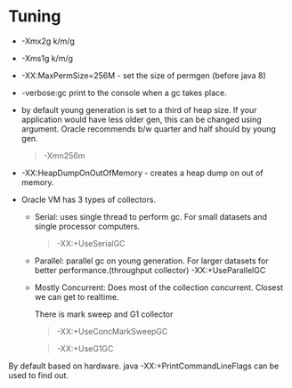 # Tuning

* -Xmx2g k/m/g
* -Xms1g k/m/g
* -XX:MaxPermSize=256M - set the size of permgen (before java 8)

* -verbose:gc print to the console when a gc takes place.

* by default young generation is set to a third of heap size. If your application would have less older gen, this can be changed using argument. Oracle recommends b/w quarter and half should by young gen. 
  > -Xmn256m

* -XX:HeapDumpOnOutOfMemory - creates a heap dump on out of memory.

* Oracle VM has 3 types of collectors.
  * Serial: uses single thread to perform gc. For small datasets and single processor computers.
    > -XX:+UseSerialGC
  * Parallel: parallel gc on young generation. For larger datasets for better performance.(throughput collector) -XX:+UseParallelGC

  * Mostly Concurrent: Does most of the collection concurrent. Closest we can get to realtime.
  
    There is mark sweep and G1 collector
    > -XX:+UseConcMarkSweepGC
    
    > -XX:+UseG1GC

By default based on hardware.
java -XX:+PrintCommandLineFlags can be used to find out.